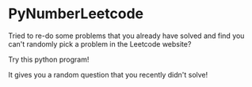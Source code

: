 # PyNumberLeetcode

Tried to re-do some problems that you already have solved and find you can't randomly pick a problem in the Leetcode website?

Try this python program!

It gives you a random question that you recently didn't solve!
